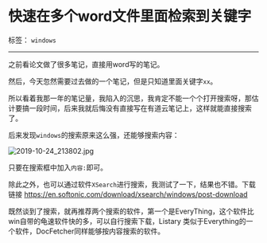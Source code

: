 ﻿# 快速在多个word文件里面检索到关键字

标签： `windows`

---

之前看论文做了很多笔记，直接用word写的笔记。  

然后，今天忽然需要过去做的一个笔记，但是只知道里面关键字`xx`。  

所以看着我那一年的笔记量，我陷入的沉思，我肯定不能一个个打开搜索呀，那估计要搞一段时间，后来我就后悔没有直接写在有道云笔记上，这样就能直接搜索了。  

后来发现`windows`的搜索原来这么强，还能够搜索内容：  

![2019-10-24_213802.jpg](http://ww1.sinaimg.cn/large/005Dd0fOgy1g89mcub08fj30m606ct9n.jpg)  

只要在搜索框中加入`内容:`即可。  

除此之外，也可以通过软件`XSearch`进行搜索，我测试了一下，结果也不错。下载链接  https://en.softonic.com/download/xsearch/windows/post-download  

既然谈到了搜索，就再推荐两个搜索的软件，第一个是EveryThing，这个软件比win自带的龟速软件快的多，可以自行搜索下载，Listary 类似于Everything的一个软件，DocFetcher同样能够按内容搜索的软件。




